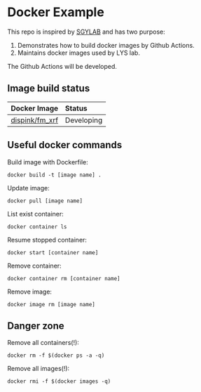 # Docker Example

This repo is inspired by [SGYLAB](https://github.com/sgylab/docker-example/tree/master) and has two purpose:

1. Demonstrates how to build docker images by Github Actions.
2. Maintains docker images used by LYS lab.

The Github Actions will be developed.

## Image build status

Docker Image|Status
:-----------|:-----
[dispink/fm_xrf](fm_xrf)|Developing

## Useful docker commands 

Build image with Dockerfile:

    docker build -t [image name] .

Update image:

    docker pull [image name]

List exist container:

    docker container ls

Resume stopped container:

    docker start [container name]

Remove container:

    docker container rm [container name]

Remove image:

    docker image rm [image name]

## Danger zone

Remove all containers(!):

    docker rm -f $(docker ps -a -q)

Remove all images(!):

    docker rmi -f $(docker images -q)
